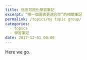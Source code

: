 ```yaml
---
title: 信息可視化學習筆記
excerpt: “哪一個圖表更適合你”的相關筆記
permalink: /topics/my topic group/
categories:
  - topics
  - 學習筆記
date: 2017-12-01 00:00
---
```


Here we go.

